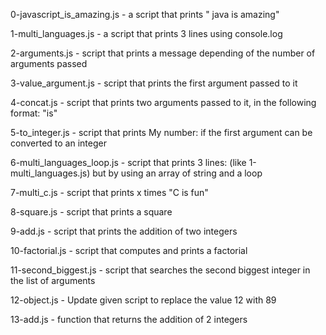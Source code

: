 0-javascript_is_amazing.js - a script that prints " java is amazing"

1-multi_languages.js - a script that prints 3 lines using console.log

2-arguments.js - script that prints a message depending of the number of arguments passed

3-value_argument.js - script that prints the first argument passed to it

4-concat.js - script that prints two arguments passed to it, in the following format: "is"

5-to_integer.js - script that prints My number: <first argument converted in integer> if the first argument can be converted to an integer

6-multi_languages_loop.js - script that prints 3 lines: (like 1-multi_languages.js) but by using an array of string and a loop

7-multi_c.js - script that prints x times "C is fun"

8-square.js - script that prints a square

9-add.js - script that prints the addition of two integers

10-factorial.js - script that computes and prints a factorial

11-second_biggest.js - script that searches the second biggest integer in the list of arguments

12-object.js - Update given script to replace the value 12 with 89

13-add.js - function that returns the addition of 2 integers

